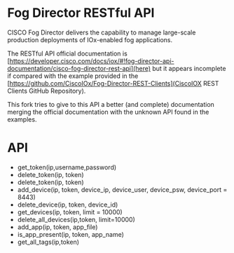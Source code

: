 # Fog Director RESTful API

CISCO Fog Director delivers the capability to manage large-scale production deployments of IOx-enabled fog applications. 

The RESTful API official documentation is [https://developer.cisco.com/docs/iox/#!fog-director-api-documentation/cisco-fog-director-rest-api](here) but it appears incomplete if compared with the example provided in the [https://github.com/CiscoIOx/Fog-Director-REST-Clients](CiscoIOX REST Clients GitHub Repository).

This fork tries to give to this API a better (and complete) documentation merging the official documentation with the unknown API found in the examples.

# API
 - get_token(ip,username,password)
 - delete_token(ip, token)
 - delete_token(ip, token)
 - add_device(ip, token, device_ip, device_user, device_psw, device_port = 8443)
 - delete_device(ip, token, device_id)
 - get_devices(ip, token, limit = 10000)
 - delete_all_devices(ip,token, limit=10000)
 - add_app(ip, token, app_file)
 - is_app_present(ip, token, app_name)
 - get_all_tags(ip,token)